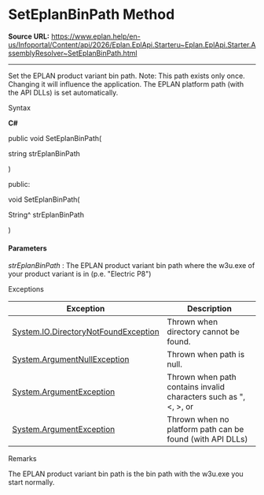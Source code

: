 # SetEplanBinPath Method

**Source URL:** https://www.eplan.help/en-us/Infoportal/Content/api/2026/Eplan.EplApi.Starteru~Eplan.EplApi.Starter.AssemblyResolver~SetEplanBinPath.html

---

Set the EPLAN product variant bin path. Note: This path exists only once. Changing it will influence the application. The EPLAN platform path (with the API DLLs) is set automatically.

Syntax

**C#**



public void SetEplanBinPath( 

   string strEplanBinPath

)

public:

void SetEplanBinPath( 

   String^ strEplanBinPath

)


#### Parameters

*strEplanBinPath*
:   The EPLAN product variant bin path where the w3u.exe of your product variant is in (p.e. "Electric P8")

Exceptions

| Exception | Description |
| --- | --- |
| [System.IO.DirectoryNotFoundException](#) | Thrown when directory cannot be found. |
| [System.ArgumentNullException](#) | Thrown when path is null. |
| [System.ArgumentException](#) | Thrown when path contains invalid characters such as ", <, >, or |. |
| [System.ArgumentException](#) | Thrown when no platform path can be found (with API DLLs) |

Remarks

The EPLAN product variant bin path is the bin path with the w3u.exe you start normally.
